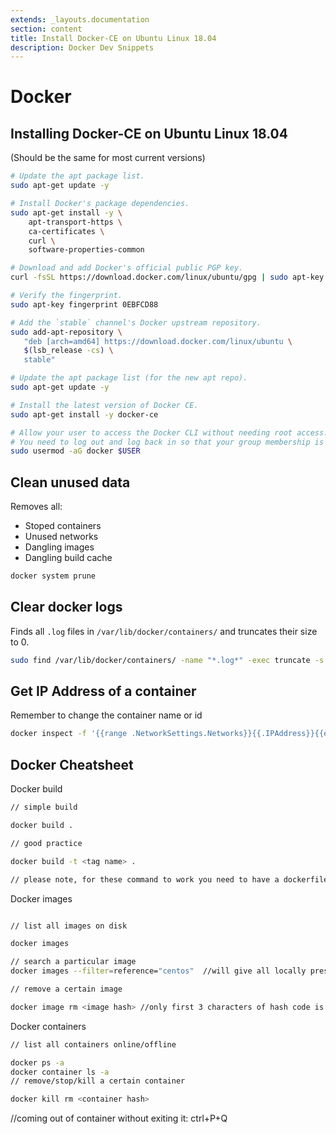 ```yaml
---
extends: _layouts.documentation
section: content
title: Install Docker-CE on Ubuntu Linux 18.04
description: Docker Dev Snippets
---
```


# Docker

## Installing Docker-CE on Ubuntu Linux 18.04

(Should be the same for most current versions)

```bash
# Update the apt package list.
sudo apt-get update -y

# Install Docker's package dependencies.
sudo apt-get install -y \
    apt-transport-https \
    ca-certificates \
    curl \
    software-properties-common

# Download and add Docker's official public PGP key.
curl -fsSL https://download.docker.com/linux/ubuntu/gpg | sudo apt-key add -

# Verify the fingerprint.
sudo apt-key fingerprint 0EBFCD88

# Add the `stable` channel's Docker upstream repository.
sudo add-apt-repository \
   "deb [arch=amd64] https://download.docker.com/linux/ubuntu \
   $(lsb_release -cs) \
   stable"

# Update the apt package list (for the new apt repo).
sudo apt-get update -y

# Install the latest version of Docker CE.
sudo apt-get install -y docker-ce

# Allow your user to access the Docker CLI without needing root access.
# You need to log out and log back in so that your group membership is re-evaluated
sudo usermod -aG docker $USER
```

## Clean unused data

Removes all:

- Stoped containers
- Unused networks
- Dangling images
- Dangling build cache

```bash
docker system prune
```

## Clear docker logs

Finds all `.log` files in `/var/lib/docker/containers/` and truncates their size to 0.

```bash
sudo find /var/lib/docker/containers/ -name "*.log*" -exec truncate -s 0 {} \;
```

## Get IP Address of a container

Remember to change the container name or id

```bash
docker inspect -f '{{range .NetworkSettings.Networks}}{{.IPAddress}}{{end}}' container_name_or_id
```

## Docker Cheatsheet

Docker build
```bash
// simple build

docker build .

// good practice

docker build -t <tag name> .

// please note, for these command to work you need to have a dockerfile present.
```

Docker images
```bash

// list all images on disk

docker images

// search a particular image
docker images --filter=reference="centos"  //will give all locally present images of centos

// remove a certain image

docker image rm <image hash> //only first 3 characters of hash code is enough for docker daemon to distinguish the image.
```

Docker containers
```bash
// list all containers online/offline

docker ps -a
docker container ls -a
// remove/stop/kill a certain container

docker kill rm <container hash>
```
//coming out of container without exiting it:  ctrl+P+Q
